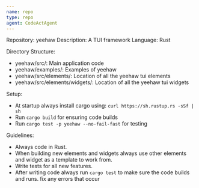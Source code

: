 ```yaml
---
name: repo
type: repo
agent: CodeActAgent
---
```


Repository: yeehaw
Description: A TUI framework
Language: Rust

Directory Structure:
- yeehaw/src/: Main application code
- yeehaw/examples/: Examples of yeehaw
- yeehaw/src/elements/: Location of all the yeehaw tui elements
- yeehaw/src/elements/widgets/: Location of all the yeehaw tui widgets

Setup:
- At startup always install cargo using: `curl https://sh.rustup.rs -sSf | sh`
- Run `cargo build` for ensuring code builds
- Run `cargo test -p yeehaw --no-fail-fast` for testing

Guidelines:
- Always code in Rust.
- When building new elements and widgets always use other elements and widget as
  a template to work from.
- Write tests for all new features.
- After writing code always run `cargo test` to make sure the code builds and
  runs. fix any errors that occur


